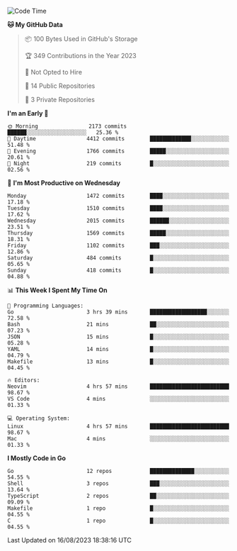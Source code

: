 <!--START_SECTION:waka-->
![Code Time](http://img.shields.io/badge/Code%20Time-115%20hrs%2042%20mins-blue)

**🐱 My GitHub Data** 

> 📦 100 Bytes Used in GitHub's Storage 
 > 
> 🏆 349 Contributions in the Year 2023
 > 
> 🚫 Not Opted to Hire
 > 
> 📜 14 Public Repositories 
 > 
> 🔑 3 Private Repositories 
 > 
**I'm an Early 🐤** 

```text
🌞 Morning                2173 commits        ██████░░░░░░░░░░░░░░░░░░░   25.36 % 
🌆 Daytime                4412 commits        █████████████░░░░░░░░░░░░   51.48 % 
🌃 Evening                1766 commits        █████░░░░░░░░░░░░░░░░░░░░   20.61 % 
🌙 Night                  219 commits         █░░░░░░░░░░░░░░░░░░░░░░░░   02.56 % 
```
📅 **I'm Most Productive on Wednesday** 

```text
Monday                   1472 commits        ████░░░░░░░░░░░░░░░░░░░░░   17.18 % 
Tuesday                  1510 commits        ████░░░░░░░░░░░░░░░░░░░░░   17.62 % 
Wednesday                2015 commits        ██████░░░░░░░░░░░░░░░░░░░   23.51 % 
Thursday                 1569 commits        █████░░░░░░░░░░░░░░░░░░░░   18.31 % 
Friday                   1102 commits        ███░░░░░░░░░░░░░░░░░░░░░░   12.86 % 
Saturday                 484 commits         █░░░░░░░░░░░░░░░░░░░░░░░░   05.65 % 
Sunday                   418 commits         █░░░░░░░░░░░░░░░░░░░░░░░░   04.88 % 
```


📊 **This Week I Spent My Time On** 

```text
💬 Programming Languages: 
Go                       3 hrs 39 mins       ██████████████████░░░░░░░   72.58 % 
Bash                     21 mins             ██░░░░░░░░░░░░░░░░░░░░░░░   07.23 % 
JSON                     15 mins             █░░░░░░░░░░░░░░░░░░░░░░░░   05.28 % 
YAML                     14 mins             █░░░░░░░░░░░░░░░░░░░░░░░░   04.79 % 
Makefile                 13 mins             █░░░░░░░░░░░░░░░░░░░░░░░░   04.45 % 

🔥 Editors: 
Neovim                   4 hrs 57 mins       █████████████████████████   98.67 % 
VS Code                  4 mins              ░░░░░░░░░░░░░░░░░░░░░░░░░   01.33 % 

💻 Operating System: 
Linux                    4 hrs 57 mins       █████████████████████████   98.67 % 
Mac                      4 mins              ░░░░░░░░░░░░░░░░░░░░░░░░░   01.33 % 
```

**I Mostly Code in Go** 

```text
Go                       12 repos            ██████████████░░░░░░░░░░░   54.55 % 
Shell                    3 repos             ███░░░░░░░░░░░░░░░░░░░░░░   13.64 % 
TypeScript               2 repos             ██░░░░░░░░░░░░░░░░░░░░░░░   09.09 % 
Makefile                 1 repo              █░░░░░░░░░░░░░░░░░░░░░░░░   04.55 % 
C                        1 repo              █░░░░░░░░░░░░░░░░░░░░░░░░   04.55 % 
```




 Last Updated on 16/08/2023 18:38:16 UTC
<!--END_SECTION:waka-->
